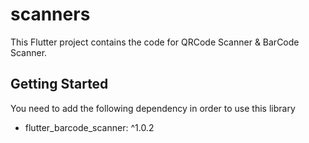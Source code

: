 # scanners

This Flutter project contains the code for QRCode Scanner & BarCode Scanner.

## Getting Started

You need to add the following dependency in order to use this library
<ul>
<li>flutter_barcode_scanner: ^1.0.2 </li>
</ul>